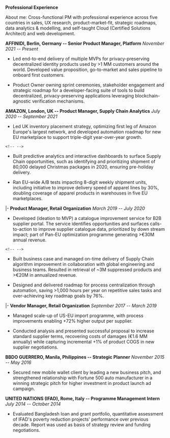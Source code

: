**Professional Experience**

About me: Cross-functional PM with professional experience across five
countries in sales, UX research, product-market-fit, strategic roadmaps,
data analytics & modelling, and self-taught Cloud (Certified Solutions
Architect) and web development.

**AFFINIDI, Berlin, Germany -- Senior Product Manager, Platform**
*November 2021 -- Present*

-   Led end-to-end delivery of multiple MVPs for privacy-preserving
    decentralized identity products used by \>1 MM customers around the
    world. Developed value proposition, go-to-market and sales pipeline
    to onboard first customers.

-   Product Owner owning sprint ceremonies, stakeholder engagement and
    strategic roadmap for a developer-facing suite of tools to build
    decentralized, privacy-preserving applications leveraging
    blockchain-agnostic verification mechanisms.

**AMAZON, London, UK -- Product Manager, Supply Chain Analytics** *July
2020 -- September 2021*

-   Led UK inventory placement strategy, optimizing first leg of Amazon
    Europe's largest network, and developed automation roadmap for new
    EU marketplace to support triple-digit year-over-year growth.

```{=html}
<!-- -->
```
-   Built predictive analytics and interactive dashboards to surface
    Supply Chain opportunities, such as identifying and prioritizing
    shipment of 80,000 delayed Christmas packages in 2020, ensuring
    pre-holiday delivery.

-   Ran EU-wide A/B tests impacting 8-digit weekly shipment units,
    including initiative to improve delivery speed of apparel lines by
    30%, doubling coverage of apparel products in warehouses in five EU
    marketplaces.

\|- **Product Manager, Retail Organization** *March 2019 -- July 2020*

-   Developed (ideation to MVP) a catalogue improvement service for B2B
    supplier portal. The service identifies opportunities and surfaces
    calls-to-action to improve supplier catalogue data, prioritized by
    down stream impact; part of Pan-EU optimization programme generating
    \>€30M annual revenue.

```{=html}
<!-- -->
```
-   Built business case and managed on-time delivery of Supply Chain
    algorithm improvement in collaboration with global engineering and
    business teams. Resulted in retrieval of \~3M suppressed products
    and \>€20M in annualized revenue.

-   Designed and delivered roadmap for process centralization through
    automation, saving \>1,000 hours per year on repetitive sales tasks
    and over-achieving key roadmap goals by 76%.

\|- **Vendor Manager, Retail Organization** *September 2017 -- March
2019*

-   Managed scale-up of US-EU import programme, with process
    improvements enabling +72% higher output per supplier.

-   Conducted analysis and presented successful proposal to increase
    standard supplier terms, recovering costs of damages (€1.6 MM
    annually) while capturing incremental +1% of product COGS in new
    supplier negotiations.

**BBDO GUERRERO, Manila, Philippines -- Strategic Planner** *November
2015 -- May 2016*

-   Secured new mobile wallet client by leading a new business pitch,
    and strengthened relationship with Fortune 500 auto manufacturer in
    a winning strategic pitch for higher investment in product launch ad
    campaign.

**UNITED NATIONS (IFAD), Rome, Italy -- Programme Management Intern**
*July 2014 -- October 2014*

-   Evaluated Bangladesh loan and grant portfolio, quantitative
    assessment of IFAD\'s poverty reduction projects' performance over
    previous decade. Report was used as basis of strategy review and
    funding negotiations.
